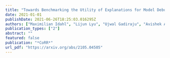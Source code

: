 ```yaml
---
title: "Towards Benchmarking the Utility of Explanations for Model Debugging"
date: 2021-01-01
publishDate: 2021-06-26T18:25:03.016295Z
authors: ["Maximilian Idahl", "Lijun Lyu", "Ujwal Gadiraju", "Avishek Anand"]
publication_types: ["2"]
abstract: ""
featured: false
publication: "*CoRR*"
url_pdf: "https://arxiv.org/abs/2105.04505"
---
```


